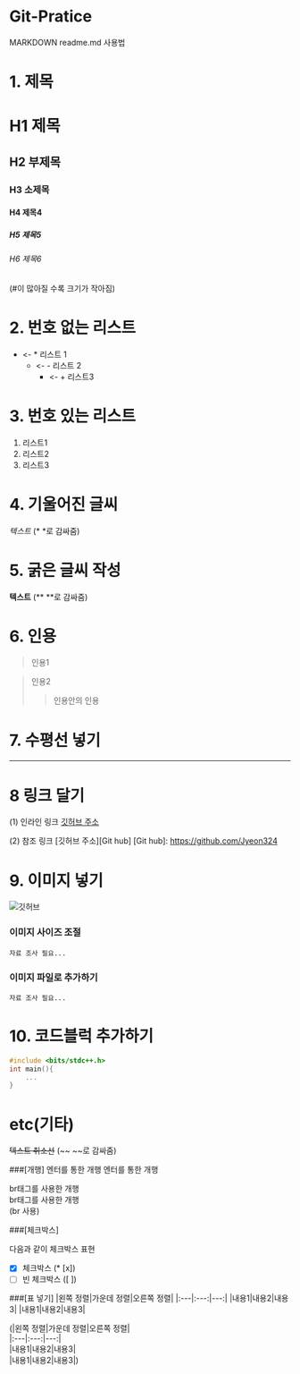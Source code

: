 # Git-Pratice
MARKDOWN readme.md 사용법

# 1. 제목
# H1 제목
## H2 부제목
### H3 소제목
#### H4 제목4
##### H5 제목5
###### H6 제목6
(#이 많아질 수록 크기가 작아짐)

# 2. 번호 없는 리스트
* <- * 리스트 1 
	- <- - 리스트 2
		+ <- + 리스트3

# 3. 번호 있는 리스트
1. 리스트1
2. 리스트2
3. 리스트3

# 4. 기울어진 글씨
*텍스트*
(* *로 감싸줌)

# 5. 굵은 글씨 작성
**텍스트**
(** **로 감싸줌)

# 6. 인용
> 인용1

>인용2
>>인용안의 인용

# 7. 수평선 넣기
---

# 8 링크 달기
(1) 인라인 링크
[깃허브 주소](https://github.com/Jyeon324)

(2) 참조 링크
[깃허브 주소][Git hub]
[Git hub]: https://github.com/Jyeon324

# 9. 이미지 넣기
![깃허브](https://www.google.com/imgres?imgurl=https%3A%2F%2Fmiro.medium.com%2Fmax%2F318%2F1*1OKmA2EdGln8O6RCVORgGg.png&imgrefurl=https%3A%2F%2Fmedium.com%2F%40psychet_learn%2Fgit-%25EC%2582%25AC%25EC%259A%25A9%25EB%25B2%2595-3%25EC%259E%25A5-github-%25EC%259D%25B4%25EC%259A%25A9%25ED%2595%2598%25EA%25B8%25B0-f53e765844e3&tbnid=1R4HDafq2eutEM&vet=12ahUKEwi9lby-v-H4AhUFUN4KHbG_D2QQMygBegUIARCqAQ..i&docid=M8HPnd1rdzhXDM&w=318&h=318&q=%EA%B9%83%ED%97%88%EB%B8%8C&ved=2ahUKEwi9lby-v-H4AhUFUN4KHbG_D2QQMygBegUIARCqAQ)

### 이미지 사이즈 조절
	자료 조사 필요...

### 이미지 파일로 추가하기
	자료 조사 필요...

# 10. 코드블럭 추가하기
```c++
#include <bits/stdc++.h>
int main(){
	...
}
```

# etc(기타)
~~텍스트 취소선~~
(~~ ~~로 감싸줌)

###[개행]
엔터를 통한 개행
엔터를 통한 개행

br태그를 사용한 개행
<br>
br태그를 사용한 개행<br>
(br 사용)

###[체크박스]

다음과 같이 체크박스 표현
* [x] 체크박스 (* [x])
* [ ] 빈 체크박스 ([ ])

###[표 넣기]
|왼쪽 정렬|가운데 정렬|오른쪽 정렬| 
|:---|:---:|---:| 
|내용1|내용2|내용3| 
|내용1|내용2|내용3|

(|왼쪽 정렬|가운데 정렬|오른쪽 정렬| <br>
|:---|:---:|---:| <br>
|내용1|내용2|내용3| <br>
|내용1|내용2|내용3|) <br>
